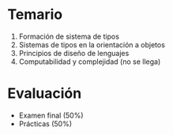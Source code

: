 # Temario
1. Formación de sistema de tipos
2. Sistemas de tipos en la orientación a objetos
3. Principios de diseño de lenguajes
4. Computabilidad y complejidad (no se llega)
# Evaluación
- Examen final (50%)
- Prácticas (50%)
